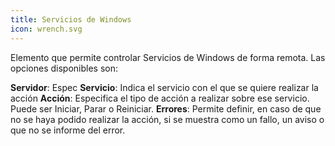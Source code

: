 ```yaml
---
title: Servicios de Windows
icon: wrench.svg
---
```


Elemento que permite controlar Servicios de Windows de forma remota. Las opciones disponibles son:

**Servidor**: Espec
**Servicio**: Indica el servicio con el que se quiere realizar la acción
**Acción**: Especifica el tipo de acción a realizar sobre ese servicio. Puede ser Iniciar, Parar o Reiniciar.
**Errores**: Permite definir, en caso de que no se haya podido realizar la acción, si se muestra como un fallo, un aviso o que no se informe del error.
